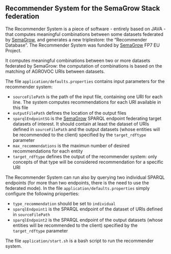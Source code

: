 ## Recommender System for the SemaGrow Stack federation

The Recommender System is a piece of software - entirely based on JAVA - that computes meaningful combinations 
between some datasets federated by [SemaGrow](http://www.semagrow.eu/), and generates a new triplestore: the “Recommender Database”. 
The Recommender System was funded by [SemaGrow](http://www.semagrow.eu/) FP7 EU Project.

It computes meaningful combinations between two or more datasets federated by SemaGrow: 
the computation of combinations is based on the matching of AGROVOC URIs between datasets.

The file `application/defaults.properties` contains input parameters for the recommender system:
* `sourceFilePath` is the path of the input file, containing one URI for each line. The system computes recommendations for each URI available in this file  
* `outputFilePath` defines the location of the output files  
* `sparqlEndpointSG` is the [SemaGrow](http://www.semagrow.eu/) SPARQL endpoint federating target datasets of interest. It should contain at least the dataset of URIs defined in `sourceFilePath` and the output datasets (whose entities will be recommended to the client) specified by the `target_rdftype` parameter
* `max_recommendations` is the maximun number of desired recommendations for each entity
* `target_rdftype` defines the output of the recommender system: only concepts of that type will be considered recommendation for a specific URI

The Recommender System can run also by querying two individual SPARQL endpoints (for more than two endpoints, there is the need to use the federated mode). In the file `application/defaults.properties` simply configure the following prioperties:
* `type_recommendation` should be set to `individual` 
* `sparqlEndpoint1` is the SPARQL endpoint of the dataset of URIs defined in `sourceFilePath` 
* `sparqlEndpoint2` is the SPARQL endpoint of the output datasets (whose entities will be recommended to the client) specified by the `target_rdftype` parameter

The file `application/start.sh` is a bash script to run the recommender system. 
